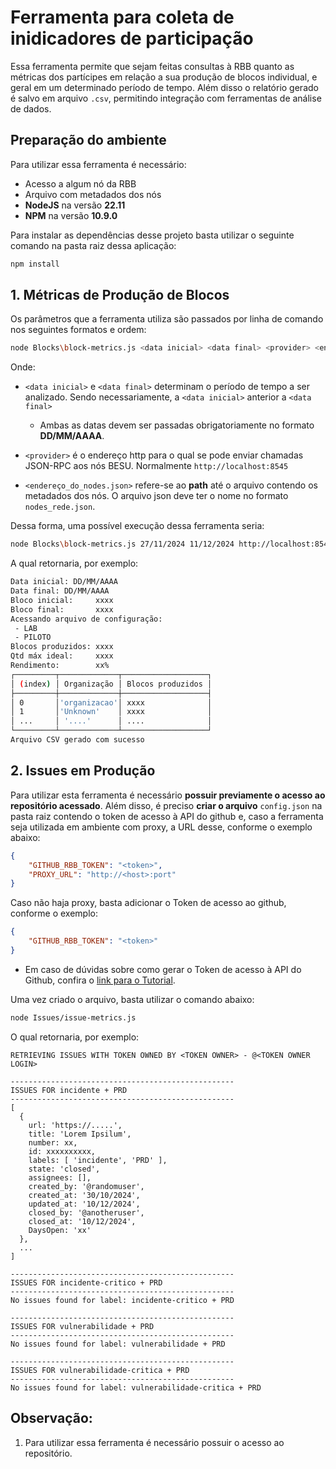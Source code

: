 # Ferramenta para coleta de inidicadores de participação
Essa ferramenta permite que sejam feitas consultas à RBB quanto as métricas dos partícipes em relação a sua produção de blocos individual, e geral em um determinado período de tempo. Além disso o relatório gerado é salvo em arquivo `.csv`, permitindo integração com ferramentas de análise de dados.

## Preparação do ambiente
Para utilizar essa ferramenta é necessário:
- Acesso a algum nó da RBB
- Arquivo com metadados dos nós
- **NodeJS** na versão **22.11** 
- **NPM** na versão **10.9.0**

Para instalar as dependências desse projeto basta utilizar o seguinte comando na pasta raiz dessa aplicação:
```javascript
npm install
```

## 1. Métricas de Produção de Blocos

Os parâmetros que a ferramenta utiliza são passados por linha de comando nos seguintes formatos e ordem:
```bash
node Blocks\block-metrics.js <data inicial> <data final> <provider> <endereço_do_nodes.json>
```
Onde:
- `<data inicial>` e `<data final>` determinam o período de tempo a ser analizado. Sendo necessariamente, a `<data inicial>` anterior a `<data final>`
    - Ambas as datas devem ser passadas obrigatoriamente no formato **DD/MM/AAAA**.
    
- `<provider>` é o endereço http para o qual se pode enviar chamadas JSON-RPC aos nós BESU. Normalmente `http://localhost:8545`

- `<endereço_do_nodes.json>` refere-se ao **path** até o arquivo contendo os metadados dos nós. O arquivo json deve ter o nome no formato `nodes_rede.json`.

Dessa forma, uma possível execução dessa ferramenta seria:
```bash
node Blocks\block-metrics.js 27/11/2024 11/12/2024 http://localhost:8545 ../nodesFolder
```

A qual retornaria, por exemplo:
```bash
Data inicial: DD/MM/AAAA 
Data final: DD/MM/AAAA
Bloco inicial:     xxxx
Bloco final:       xxxx
Acessando arquivo de configuração:
 - LAB
 - PILOTO
Blocos produzidos: xxxx
Qtd máx ideal:     xxxx
Rendimento:        xx%
┌─────────┬─────────────┬───────────────────┐
│ (index) │ Organização │ Blocos produzidos │
├─────────┼─────────────┼───────────────────┤
│ 0       │'organizacao'│ xxxx              │
│ 1       │'Unknown'    │ xxxx              │
│ ...     │ '....'      │ ....              │
└─────────┴─────────────┴───────────────────┘
Arquivo CSV gerado com sucesso
```
## 2. Issues em Produção
Para utilizar esta ferramenta é necessário **possuir previamente o acesso ao repositório acessado**. Além disso, é preciso **criar o arquivo** `config.json` na pasta raiz contendo o token de acesso à API do github e, caso a ferramenta seja utilizada em ambiente com proxy, a URL desse, conforme o exemplo abaixo:

```json
{
    "GITHUB_RBB_TOKEN": "<token>",
    "PROXY_URL": "http://<host>:port"
}
```
Caso não haja proxy, basta adicionar o Token de acesso ao github, conforme o exemplo:
```json
{
    "GITHUB_RBB_TOKEN": "<token>"
}
```

- Em caso de dúvidas sobre como gerar o Token de acesso à API do Github, confira o [link para o Tutorial](https://docs.github.com/en/authentication/keeping-your-account-and-data-secure/managing-your-personal-access-tokens#creating-a-personal-access-token-classic).

Uma vez criado o arquivo, basta utilizar o comando abaixo:
```bash
node Issues/issue-metrics.js
```

O qual retornaria, por exemplo:

```text
RETRIEVING ISSUES WITH TOKEN OWNED BY <TOKEN OWNER> - @<TOKEN OWNER LOGIN>

--------------------------------------------------
ISSUES FOR incidente + PRD
--------------------------------------------------
[
  {
    url: 'https://.....',
    title: 'Lorem Ipsilum',
    number: xx,
    id: xxxxxxxxxx,
    labels: [ 'incidente', 'PRD' ],
    state: 'closed',
    assignees: [],
    created_by: '@randomuser',
    created_at: '30/10/2024',
    updated_at: '10/12/2024',
    closed_by: '@anotheruser',
    closed_at: '10/12/2024',
    DaysOpen: 'xx'
  },
  ...
]

--------------------------------------------------
ISSUES FOR incidente-critico + PRD
--------------------------------------------------
No issues found for label: incidente-critico + PRD

--------------------------------------------------
ISSUES FOR vulnerabilidade + PRD
--------------------------------------------------
No issues found for label: vulnerabilidade + PRD

--------------------------------------------------
ISSUES FOR vulnerabilidade-critica + PRD
--------------------------------------------------
No issues found for label: vulnerabilidade-critica + PRD
```

## Observação:
1. Para utilizar essa ferramenta é necessário possuir o acesso ao repositório.
